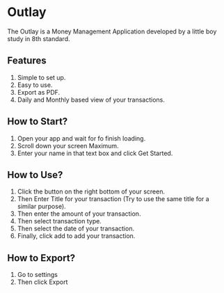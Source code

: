 # Outlay

The Outlay is a Money Management Application developed by a little boy study in 8th standard.

## Features

1) Simple to set up.
2) Easy to use.
3) Export as PDF.
4) Daily and Monthly based view of your transactions.

## How to Start?

1) Open your app and wait for fo finish loading.
2) Scroll down your screen Maximum.
3) Enter your name in that text box and click Get Started.

## How to Use?

1) Click the button on the right bottom of your screen.
2) Then Enter Title for your transaction (Try to use the same title for a similar purpose).
3) Then enter the amount of your transaction.
4) Then select transaction type.
5) Then select the date of your transaction.
6) Finally, click add to add your transaction.

## How to Export?

1) Go to settings 
2) Then click Export